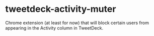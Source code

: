 # tweetdeck-activity-muter
Chrome extension (at least for now) that will block certain users from appearing in the Activity column in TweetDeck.
